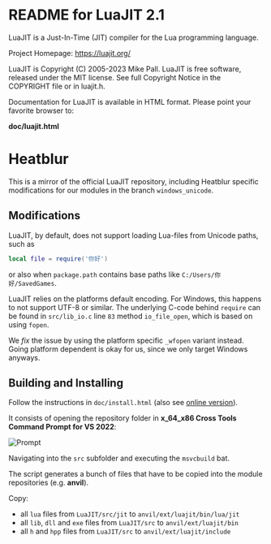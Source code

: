 # README for LuaJIT 2.1

LuaJIT is a Just-In-Time (JIT) compiler for the Lua programming language.

Project Homepage: https://luajit.org/

LuaJIT is Copyright (C) 2005-2023 Mike Pall.
LuaJIT is free software, released under the MIT license.
See full Copyright Notice in the COPYRIGHT file or in luajit.h.

Documentation for LuaJIT is available in HTML format.
Please point your favorite browser to:

**doc/luajit.html**

# Heatblur

This is a mirror of the official LuaJIT repository, including Heatblur specific
modifications for our modules in the branch `windows_unicode`.

## Modifications

LuaJIT, by default, does not support loading Lua-files from Unicode paths, such
as

```lua
local file = require('你好')
```

or also when `package.path` contains base paths like `C:/Users/你好/SavedGames`.

LuaJIT relies on the platforms default encoding. For Windows, this happens to
not support UTF-8 or similar. The underlying C-code behind `require` can be
found in `src/lib_io.c` line `83` method `io_file_open`, which is based on using
`fopen`.

We _fix_ the issue by using the platform specific `_wfopen` variant instead.
Going platform dependent is okay for us, since we only target Windows anyways.

## Building and Installing

Follow the instructions in `doc/install.html` (also see [online version](http://luajit.org/install.html)).

It consists of opening the repository folder in **x_64_x86 Cross Tools Command Prompt for VS 2022**:

![Prompt](https://i.imgur.com/XUNy7cG.png)

Navigating into the `src` subfolder and executing the `msvcbuild` bat.

The script generates a bunch of files that have to be copied into the module repositories (e.g. **anvil**).

Copy:

* all `lua` files from `LuaJIT/src/jit` to `anvil/ext/luajit/bin/lua/jit`
* all `lib`, `dll` and `exe` files from `LuaJIT/src` to `anvil/ext/luajit/bin`
* all `h` and `hpp` files from `LuaJIT/src` to `anvil/ext/luajit/include`

